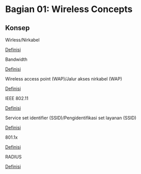 # Bagian 01: Wireless Concepts

## Konsep

Wirless/Nirkabel

[Definisi](../definitions/definitions_W.md#wireless)

Bandwidth

[Definisi](../definitions/definitions_B.md#bandwith)

Wireless access point (WAP)/Jalur akses nirkabel (WAP)

[Definisi](../definitions/definitions_W.md#wireless-access-point)

IEEE 802.11

[Definisi](../definitions/definitions_I.md#ieee-80211)

Service set identifier (SSID)/Pengidentifikasi set layanan (SSID)

[Definisi](../definitions/definitions_S.md#service-set-identifier)

801.1x

[Definisi](../definitions/definitions_1.md#8011x)

RADIUS

[Definisi](../definitions/definitions_R.md#radius)

